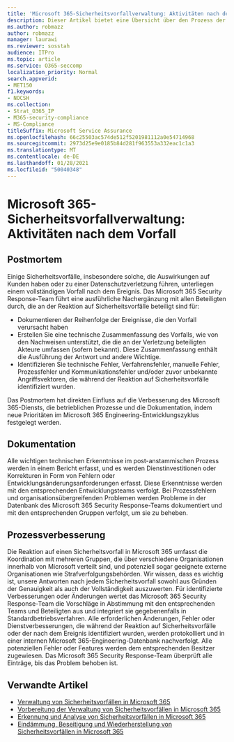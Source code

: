 ```yaml
---
title: 'Microsoft 365-Sicherheitsvorfallverwaltung: Aktivitäten nach dem Vorfall'
description: Dieser Artikel bietet eine Übersicht über den Prozess der Sicherheitsvorfallverwaltung nach einem Vorfall in Microsoft 365.
ms.author: robmazz
author: robmazz
manager: laurawi
ms.reviewer: sosstah
audience: ITPro
ms.topic: article
ms.service: O365-seccomp
localization_priority: Normal
search.appverid:
- MET150
f1.keywords:
- NOCSH
ms.collection:
- Strat_O365_IP
- M365-security-compliance
- MS-Compliance
titleSuffix: Microsoft Service Assurance
ms.openlocfilehash: 66c25503ac574de512f5201981112a0e54714968
ms.sourcegitcommit: 2973d25e9e0185b84d281f963553a332eac1c1a3
ms.translationtype: MT
ms.contentlocale: de-DE
ms.lasthandoff: 01/28/2021
ms.locfileid: "50040348"
---
```

# <a name="microsoft-365-security-incident-management-post-incident-activity"></a>Microsoft 365-Sicherheitsvorfallverwaltung: Aktivitäten nach dem Vorfall

## <a name="postmortem"></a>Postmortem

Einige Sicherheitsvorfälle, insbesondere solche, die Auswirkungen auf Kunden haben oder zu einer Datenschutzverletzung führen, unterliegen einem vollständigen Vorfall nach dem Ereignis. Das Microsoft 365 Security Response-Team führt eine ausführliche Nachergänzung mit allen Beteiligten durch, die an der Reaktion auf Sicherheitsvorfälle beteiligt sind für:

- Dokumentieren der Reihenfolge der Ereignisse, die den Vorfall verursacht haben
- Erstellen Sie eine technische Zusammenfassung des Vorfalls, wie von den Nachweisen unterstützt, die die an der Verletzung beteiligten Akteure umfassen (sofern bekannt). Diese Zusammenfassung enthält die Ausführung der Antwort und andere Wichtige.
- Identifizieren Sie technische Fehler, Verfahrensfehler, manuelle Fehler, Prozessfehler und Kommunikationsfehler und/oder zuvor unbekannte Angriffsvektoren, die während der Reaktion auf Sicherheitsvorfälle identifiziert wurden.

Das Postmortem hat direkten Einfluss auf die Verbesserung des Microsoft 365-Diensts, die betrieblichen Prozesse und die Dokumentation, indem neue Prioritäten im Microsoft 365 Engineering-Entwicklungszyklus festgelegt werden.

## <a name="documentation"></a>Dokumentation

Alle wichtigen technischen Erkenntnisse im post-anstammischen Prozess werden in einem Bericht erfasst, und es werden Dienstinvestitionen oder Korrekturen in Form von Fehlern oder Entwicklungsänderungsanforderungen erfasst. Diese Erkenntnisse werden mit den entsprechenden Entwicklungsteams verfolgt. Bei Prozessfehlern und organisationsübergreifenden Problemen werden Probleme in der Datenbank des Microsoft 365 Security Response-Teams dokumentiert und mit den entsprechenden Gruppen verfolgt, um sie zu beheben.

## <a name="process-improvement"></a>Prozessverbesserung

Die Reaktion auf einen Sicherheitsvorfall in Microsoft 365 umfasst die Koordination mit mehreren Gruppen, die über verschiedene Organisationen innerhalb von Microsoft verteilt sind, und potenziell sogar geeignete externe Organisationen wie Strafverfolgungsbehörden. Wir wissen, dass es wichtig ist, unsere Antworten nach jedem Sicherheitsvorfall sowohl aus Gründen der Genauigkeit als auch der Vollständigkeit auszuwerten. Für identifizierte Verbesserungen oder Änderungen wertet das Microsoft 365 Security Response-Team die Vorschläge in Abstimmung mit den entsprechenden Teams und Beteiligten aus und integriert sie gegebenenfalls in Standardbetriebsverfahren. Alle erforderlichen Änderungen, Fehler oder Dienstverbesserungen, die während der Reaktion auf Sicherheitsvorfälle oder der nach dem Ereignis identifiziert wurden, werden protokolliert und in einer internen Microsoft 365-Engineering-Datenbank nachverfolgt. Alle potenziellen Fehler oder Features werden dem entsprechenden Besitzer zugewiesen. Das Microsoft 365 Security Response-Team überprüft alle Einträge, bis das Problem behoben ist.

## <a name="related-articles"></a>Verwandte Artikel

- [Verwaltung von Sicherheitsvorfällen in Microsoft 365](assurance-security-incident-management.md)
- [Vorbereitung der Verwaltung von Sicherheitsvorfällen in Microsoft 365](assurance-sim-preparation.md)
- [Erkennung und Analyse von Sicherheitsvorfällen in Microsoft 365](assurance-sim-detection-analysis.md)
- [Eindämmung, Beseitigung und Wiederherstellung von Sicherheitsvorfällen in Microsoft 365](assurance-sim-containment-eradication-recovery.md)
